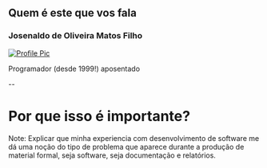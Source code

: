 ## Quem é este que vos fala

### Josenaldo de Oliveira Matos Filho

[![Profile Pic](https://avatars.githubusercontent.com/u/359860?s=150&v=4)](https://hithub.com/josenaldo)

Programador (desde 1999!) aposentado

<div>
    <i class="devicon-java-plain fa-2x"></i>
    <i class="devicon-python-plain fa-2x"></i>
    <i class="devicon-php-plain fa-2x"></i>
    <i class="devicon-ruby-plain fa-2x"></i>
    <i class="devicon-html5-plain fa-2x"></i>
    <i class="devicon-css3-plain fa-2x"></i>
    <i class="devicon-javascript-plain fa-2x"></i>
</div>

--

<i class="fas fa-exclamation-triangle fa-2x"></i>

# Por que isso é importante?

Note:
Explicar que minha experiencia com desenvolvimento de software me dá
uma noção do tipo de problema que aparece durante a produção de material
formal, seja software, seja documentação e relatórios.
